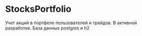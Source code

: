 # StocksPortfolio
Учет акций в портфеле пользователей и трейдов. В активной разработке. 
База данных postgres и h2
